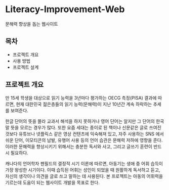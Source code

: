 # Literacy-Improvement-Web
문해력 향상을 돕는 웹사이트

## 목차
* 프로젝트 개요
* 사용 방법
* 프로젝트 설계

## 프로젝트 개요

만 15세 학생을 대상으로 읽기 능력을 3년마다 평가하는 OECG 측정(PISA) 결과에 따르면, 현재 대한민국 젊은층들의 읽기 능력(문해력)이 지난 10년간 계속 하락하는 추세를 보여준다.

한글 단어의 뜻을 몰라 교과서 해석을 하지 못하거나 영어 단어는 알지만 그 단어의 한국말 뜻을 모르는 경우가 많다. 또한 요즘 세대는 종이로 된 책이나 신문같은 글로 쓰여진 것보다 유튜브나 넷플릭스 같은 영상 컨텐츠에 익숙해져 있고, 자주 사용하는 SNS 에서 쉬운 단어, 이모티콘의 남발, 유행어 사용 등의 언어 습관은 문해력 저하에 영향을 준다. 이러한 문해력을 향상시키기 위해서는 충분한 독서와 사고, 그리고 글쓰기 훈련이 반드시 필요하다.

캐나다의 언어학자 펜필드의 결정적 시기 이론에 따르면, 아동기는 생애 중 어휘 습득이 가장 왕성한 시기이다. 이때 습득된 어휘는 성인이 되었을 때 원활하게 독서하고 듣고, 자신의 생각이나 의견을 글로 쓰고 말하는 데 사용된다. 본 프로젝트는 아동의 어휘력을 기르는데 도움이 되는 웹사이트 개발을 목표로 한다.

